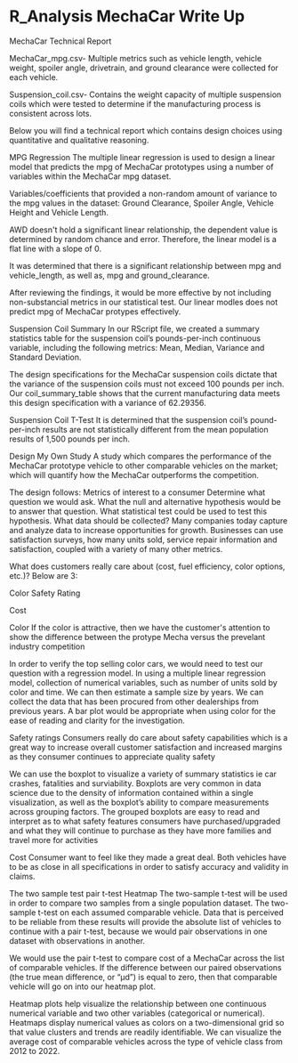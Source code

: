 # R_Analysis MechaCar Write Up
MechaCar Technical Report

MechaCar_mpg.csv- Multiple metrics such as vehicle length, vehicle weight, spoiler angle, drivetrain, and ground clearance were collected for each vehicle.

Suspension_coil.csv- Contains the weight capacity of multiple suspension coils which were tested to determine if the manufacturing process is consistent across lots.

Below you will find a technical report which contains design choices using quantitative and qualitative reasoning.

MPG Regression
The multiple linear regression is used to design a linear model that predicts the mpg of MechaCar prototypes using a number of variables within the MechaCar mpg dataset.

Variables/coefficients that provided a non-random amount of variance to the mpg values in the dataset: Ground Clearance, Spoiler Angle, Vehicle Height and Vehicle Length.

AWD doesn't hold a significant linear relationship, the dependent value is determined by random chance and error. Therefore, the linear model is a flat line with a slope of 0.

It was determined that there is a significant relationship between mpg and vehicle_length, as well as, mpg and ground_clearance.

After reviewing the findings, it would be more effective by not including non-substancial metrics in our statistical test. Our linear modles does not predict mpg of MechaCar protypes effectively.

Suspension Coil Summary
In our RScript file, we created a summary statistics table for the suspension coil’s pounds-per-inch continuous variable, including the following metrics: Mean, Median, Variance and Standard Deviation.

The design specifications for the MechaCar suspension coils dictate that the variance of the suspension coils must not exceed 100 pounds per inch. Our coil_summary_table shows that the current manufacturing data meets this design specification with a variance of 62.29356.

Suspension Coil T-Test
It is determined that the suspension coil’s pound-per-inch results are not statistically different from the mean population results of 1,500 pounds per inch.








Design My Own Study
A study which compares the performance of the MechaCar prototype vehicle to other comparable vehicles on the market; which will quantify how the MechaCar outperforms the competition. 

The design follows:
Metrics of interest to a consumer
Determine what question we would ask.
What the null and alternative hypothesis would be to answer that question.
What statistical test could be used to test this hypothesis.
What data should be collected?
Many companies today capture and analyze data to increase opportunities for growth. Businesses can use satisfaction surveys, how many units sold, service repair information and satisfaction, coupled with a variety of many other metrics. 

What does customers really care about (cost, fuel efficiency, color options, etc.)?
Below are 3:

Color
Safety Rating

Cost


Color
If the color is attractive, then we have the customer's attention to show the difference between the protype Mecha versus the prevelant industry competition

In order to verify the top selling color cars, we would need to test our question with a regression model. In using a multiple linear regression model, collection of numerical variables, such as number of units sold by color and time. We can then estimate a sample size by years. We can collect the data that has been procured from other dealerships from previous years. A bar plot would be appropriate when using color for the ease of reading and clarity for the investigation.


Safety ratings
Consumers really do care about safety capabilities which is a great way to increase overall customer satisfaction and increased margins as they consumer continues to appreciate quality safety

We can use the boxplot to visualize a variety of summary statistics ie car crashes, fatalities and surviability. Boxplots are very common in data science due to the density of information contained within a single visualization, as well as the boxplot’s ability to compare measurements across grouping factors. The grouped boxplots are easy to read and interpret as to what safety features consumers have purchased/upgraded and what they will continue to purchase as they have more families and travel more for activities

Cost
Consumer want to feel like they made a great deal. Both vehicles have to be as close in all specifications in order to satisfy accuracy and validity in claims.

The two sample test
pair t-test
Heatmap
The two-sample t-test will be used in order to compare two samples from a single population dataset. The two-sample t-test on each assumed comparable vehicle. Data that is perceived to be reliable from these results will provide the absolute list of vehicles to continue with a pair t-test, because we would pair observations in one dataset with observations in another.

We would use the pair t-test to compare cost of a MechaCar across the list of comparable vehicles. If the difference between our paired observations (the true mean difference, or “μd”) is equal to zero, then that comparable vehicle will go on into our heatmap plot.

Heatmap plots help visualize the relationship between one continuous numerical variable and two other variables (categorical or numerical). Heatmaps display numerical values as colors on a two-dimensional grid so that value clusters and trends are readily identifiable. We can visualize the average cost of comparable vehicles across the type of vehicle class from 2012 to 2022.
